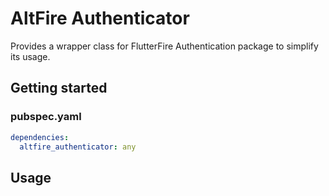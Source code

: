 # AltFire Authenticator

Provides a wrapper class for FlutterFire Authentication package to simplify its usage.

## Getting started

### pubspec.yaml

```yaml
dependencies:
  altfire_authenticator: any
```

## Usage
